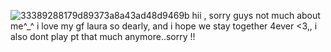 ![33389288179d89373a8a43ad48d9469b](https://github.com/user-attachments/assets/f16d65d9-871d-4294-913d-9102b4963f75)
hii , sorry guys not much about me^_^ i love my gf laura so dearly, and i hope we stay together 4ever <3,, i also dont play pt that much anymore..sorry !!
